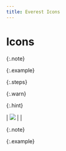 ```yaml
---
title: Everest Icons
---
```


# Icons


{:.note}



{:.example}



{:.steps}



{:.warn}



{:.hint}



| ![]({{site.wm_baseurl}}/img/lens.gif) |  |



{:.note}



{:.example}

